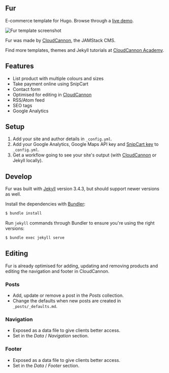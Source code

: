 ## Fur

E-commerce template for Hugo. Browse through a [live demo](https://turquoise-rook.cloudvent.net).

![Fur template screenshot](images/_screenshot.png)

Fur was made by [CloudCannon](http://cloudcannon.com/), the JAMStack CMS.

Find more templates, themes and Jekyll tutorials at [CloudCannon Academy](https://learn.cloudcannon.com/).

## Features

* List product with multiple colours and sizes
* Take payment online using SnipCart
* Contact form
* Optimised for editing in [CloudCannon](http://cloudcannon.com/)
* RSS/Atom feed
* SEO tags
* Google Analytics

## Setup

1. Add your site and author details in `_config.yml`.
2. Add your Google Analytics, Google Maps API key and [SnipCart key](https://snipcart.com/) to `_config.yml`.
3. Get a workflow going to see your site's output (with [CloudCannon](https://app.cloudcannon.com/) or Jekyll locally).

## Develop

Fur was built with [Jekyll](http://jekyllrb.com/) version 3.4.3, but should support newer versions as well.

Install the dependencies with [Bundler](http://bundler.io/):

~~~bash
$ bundle install
~~~

Run `jekyll` commands through Bundler to ensure you're using the right versions:

~~~bash
$ bundle exec jekyll serve
~~~

## Editing

Fur is already optimised for adding, updating and removing products and editing the navigation and footer in CloudCannon.

### Posts

* Add, update or remove a post in the *Posts* collection.
* Change the defaults when new posts are created in `_posts/_defaults.md`.

### Navigation

* Exposed as a data file to give clients better access.
* Set in the *Data* / *Navigation* section.

### Footer

* Exposed as a data file to give clients better access.
* Set in the *Data* / *Footer* section.